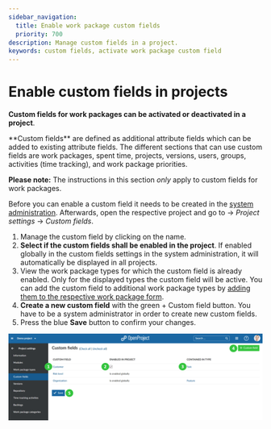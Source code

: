 ```yaml
---
sidebar_navigation:
  title: Enable work package custom fields
  priority: 700
description: Manage custom fields in a project.
keywords: custom fields, activate work package custom field
---
```

# Enable custom fields in projects

**Custom fields for work packages can be activated or deactivated in a project**. 

<div class="glossary">
**Custom fields** are defined as additional attribute fields which can be added to existing attribute fields. The different sections that can use custom fields are work packages, spent time, projects, versions, users, groups, activities (time tracking), and work package priorities.
</div>

**Please note:** The instructions in this section *only* apply to custom fields for work packages.

Before you can enable a custom field it needs to be created in the [system administration](../../../../system-admin-guide/custom-fields). Afterwards, open the respective project and go to -> *Project settings* -> *Custom fields*.

1. Manage the custom field by clicking on the name.
2. **Select if the custom fields shall be enabled in the project**. If enabled globally in the custom fields settings in the system administration, it will automatically be displayed in all projects.
3. View the work package types for which the custom field is already enabled. Only for the displayed types the custom field will be active. You can add the custom field to additional work package types by [adding them to the respective work package form](../../../../system-admin-guide/manage-work-packages/work-package-types/#work-package-form-configuration-premium-feature).
4. **Create a new custom field** with the green + Custom field button. You have to be a system administrator in order to create new custom fields.
5. Press the blue **Save** button to confirm your changes.

![User-guide_project-settings-custom-fields](User-guide_project-settings-custom-fields.png)
